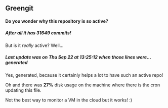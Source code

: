 ## Greengit

#### Do you wonder why this repository is so active?

##### After all it has 31649 commits!

But is it *really* active? Well...

##### Last update was on Thu Sep 22 at 13:25:12 when those lines were... generated

Yes, generated, because it certainly helps a lot to have such an active repo!

Oh and there was **27%** disk usage on the machine
where there is the cron updating this file.

Not the best way to monitor a VM in the cloud but it works! :)
